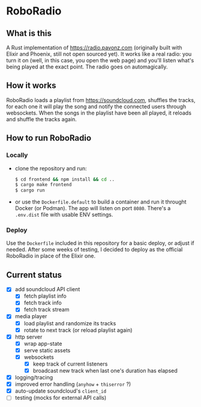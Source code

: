 # RoboRadio

## What is this

A Rust implementation of https://radio.pavonz.com (originally built with Elixir and Phoenix, still not open sourced yet). It works like a real radio: you turn it on (well, in this case, you open the web page) and you'll listen what's being played at the exact point. The radio goes on automagically.

## How it works

RoboRadio loads a playlist from https://soundcloud.com, shuffles the tracks, for each one it will play the song and notify the connected users through websockets. When the songs in the playlist have been all played, it reloads and shuffle the tracks again.

## How to run RoboRadio

### Locally

- clone the repository and run:
  ```sh
  $ cd frontend && npm install && cd ..
  $ cargo make frontend
  $ cargo run
  ```
- or use the `Dockerfile.default` to build a container and run it throught Docker (or Podman). The app will listen on port `8080`. There's a `.env.dist` file with usable ENV settings.

### Deploy

Use the `Dockerfile` included in this repository for a basic deploy, or adjust if needed. After some weeks of testing, I decided to deploy as the official RoboRadio in place of the Elixir one.

## Current status

- [x] add soundcloud API client
  - [x] fetch playlist info
  - [x] fetch track info
  - [x] fetch track stream
- [x] media player
  - [x] load playlist and randomize its tracks
  - [x] rotate to next track (or reload playlist again)
- [x] http server
  - [x] wrap app-state
  - [x] serve static assets
  - [x] websockets
    - [x] keep track of current listeners
    - [x] broadcast new track when last one's duration has elapsed
- [x] logging/tracing
- [x] improved error handling (`anyhow` + `thiserror` ?)
- [x] auto-update soundcloud's `client_id`
- [ ] testing (mocks for external API calls)
